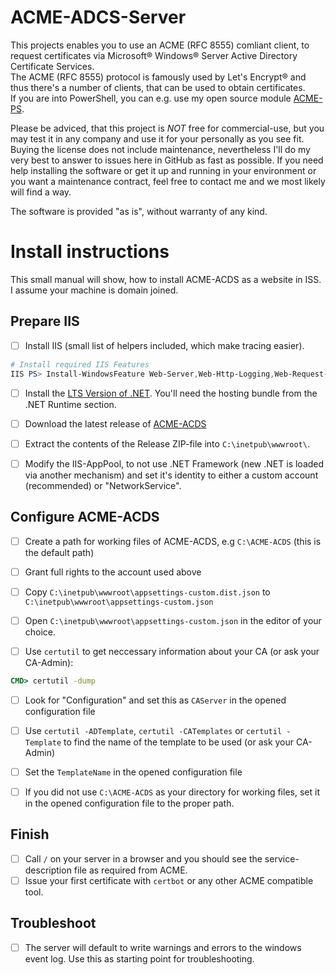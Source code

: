 # ACME-ADCS-Server

This projects enables you to use an ACME (RFC 8555) comliant client, to request certificates via Microsoft® Windows® Server Active Directory Certificate Services.  
The ACME (RFC 8555) protocol is famously used by Let's Encrypt® and thus there's a number of clients, that can be used to obtain certificates.  
If you are into PowerShell, you can e.g. use my open source module [ACME-PS](https://www.powershellgallery.com/packages/ACME-PS/).

Please be adviced, that this project is _NOT_ free for commercial-use, but you may test it in any company and use it for your personally as you see fit.
Buying the license does not include maintenance, nevertheless I'll do my very best to answer to issues here in GitHub as fast as possible.
If you need help installing the software or get it up and running in your environment or you want a maintenance contract, feel free to contact me and we most likely will find a way.

The software is provided "as is", without warranty of any kind.

# Install instructions

This small manual will show, how to install ACME-ACDS as a website in ISS.
I assume your machine is domain joined.

## Prepare IIS

- [ ] Install IIS (small list of helpers included, which make tracing easier).
```PowerShell
# Install required IIS Features
IIS PS> Install-WindowsFeature Web-Server,Web-Http-Logging,Web-Request-Monitor,Web-Http-Tracing,Web-Filtering,Web-IP-Security,Web-Mgmt-Console;
```

- [ ] Install the [LTS Version of .NET](https://dotnet.microsoft.com/en-us/download). You'll need the hosting bundle from the .NET Runtime section.
- [ ] Download the latest release of [ACME-ACDS](https://github.com/glatzert/ACME-Server-ACDS/releases)

- [ ] Extract the contents of the Release ZIP-file into `C:\inetpub\wwwroot\`.
- [ ] Modify the IIS-AppPool, to not use .NET Framework (new .NET is loaded via another mechanism) and set it's identity to either a custom account (recommended) or "NetworkService".

## Configure ACME-ACDS

- [ ] Create a path for working files of ACME-ACDS, e.g `C:\ACME-ACDS` (this is the default path)
- [ ] Grant full rights to the account used above

- [ ] Copy `C:\inetpub\wwwroot\appsettings-custom.dist.json` to `C:\inetpub\wwwroot\appsettings-custom.json`
- [ ] Open `C:\inetpub\wwwroot\appsettings-custom.json` in the editor of your choice.

- [ ] Use `certutil` to get neccessary information about your CA (or ask your CA-Admin):
```cmd
CMD> certutil -dump
```
- [ ] Look for "Configuration" and set this as `CAServer` in the opened configuration file

- [ ] Use `certutil -ADTemplate`, `certutil -CATemplates` or `certutil -Template` to find the name of the template to be used (or ask your CA-Admin)
- [ ] Set the `TemplateName` in the opened configuration file

- [ ] If you did not use `C:\ACME-ACDS` as your directory for working files, set it in the opened configuration file to the proper path.

## Finish

- [ ] Call `/` on your server in a browser and you should see the service-description file as required from ACME.
- [ ] Issue your first certificate with `certbot` or any other ACME compatible tool.

## Troubleshoot

- [ ] The server will default to write warnings and errors to the windows event log. Use this as starting point for troubleshooting.
